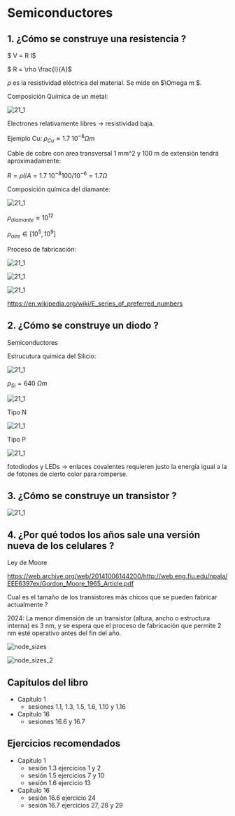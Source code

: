 # Semiconductores

## 1. ¿Cómo se construye una resistencia ?

$ V = R I$

$ R = \rho \frac{l}{A}$

$\rho$ es la resistividad eléctrica del material. Se mide en $\Omega m $.

Composición Química de un metal:

![21_1](../img/22_Metallic_Bonding_Example.png)

Electrones relativamente libres -> resistividad baja.

Ejemplo Cu: $\rho_{Cu} \approx 1.7\ 10^{-8} \Omega m$

Cable de cobre con area transversal 1 mm^2 y 100 m de extensión tendrá aproximadamente:

$R = \rho l / A = 1.7\ 10^{-8} 100 / 10^{-6} = 1.7 \Omega$

Composición química del diamante:

![21_1](../img/22_diamond.jfif)

$\rho_{diamante} \approx 10^{12}$

$\rho_{aire} \in [10^5,  10^9]$

Proceso de fabricación:

![21_1](../img/22_resistances.png)

![21_1](../img/22_film_resistor7.jpg)

![21_1](../img/22_resistor_technology.png)

https://en.wikipedia.org/wiki/E_series_of_preferred_numbers 

## 2. ¿Cómo se construye un diodo ?

Semiconductores

Estrucutura química del Silicio:

![21_1](../img/22_si.jpg)

$\rho_{Si} = 640\ \Omega m$

![21_1](../img/22_tipo_n.jpg)

Tipo N

![21_1](../img/22_tipo_p.jpg)

Tipo P

![21_1](../img/22_diodo.png)

fotodiodos y LEDs -> enlaces covalentes requieren justo la energía igual a la de fotones de cierto color para romperse.

## 3. ¿Cómo se construye un transistor ?

![21_1](../img/22_npn.jpg)

## 4. ¿Por qué todos los años sale una versión nueva de los celulares ?

Ley de Moore

https://web.archive.org/web/20141006144200/http://web.eng.fiu.edu/npala/EEE6397ex/Gordon_Moore_1965_Article.pdf      

Cual es el tamaño de los transistores más chicos que se pueden fabricar actualmente ?

2024: La menor dimensión de un transistor (altura, ancho o estructura interna) es 3 nm, y se espera que el proceso de fabricación que permite 2 nm esté operativo antes del fin del año.

![node_sizes](../img/nodes.png)

![node_sizes_2](../img/22_moore.png)

## Capítulos del libro
- Capítulo 1
   - sesiones 1.1, 1.3, 1.5, 1.6, 1.10 y 1.16
- Capítulo 16
   - sesiones 16.6 y 16.7
   
## Ejercicios recomendados
- Capítulo 1
  - sesión 1.3 ejercicios 1 y 2
  - sesión 1.5 ejercicios 7 y 10
  - sesión 1.6 ejercicio 13
- Capítulo 16
  - sesión 16.6 ejercicio 24
  - sesión 16.7 ejercicios 27, 28 y 29
